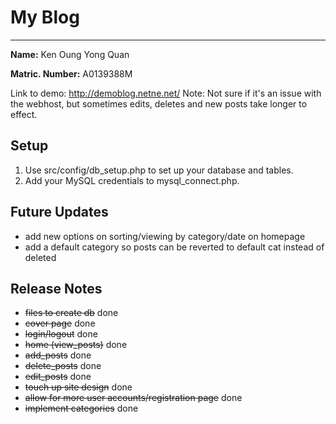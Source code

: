 
# My Blog
----------

**Name:** Ken Oung Yong Quan

**Matric. Number:** A0139388M

Link to demo: http://demoblog.netne.net/
Note: Not sure if it's an issue with the webhost, but sometimes edits, deletes and new posts take longer to effect.

## Setup
1. Use src/config/db_setup.php to set up your database and tables.
2. Add your MySQL credentials to mysql_connect.php.  

## Future Updates
- add new options on sorting/viewing by category/date on homepage
- add a default category so posts can be reverted to default cat instead of deleted

## Release Notes
- <del>files to create db</del> done
- <del>cover page</del> done
- <del>login/logout</del> done
- <del>home (view_posts)</del> done
- <del>add_posts</del> done
- <del>delete_posts</del> done
- <del>edit_posts</del> done
- <del>touch up site design</del> done
- <del> allow for more user accounts/registration page</del> done
- <del>implement categories</del> done

